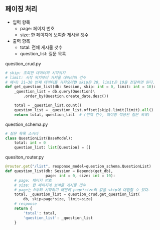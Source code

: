 ## 페이징 처리
- 입력 항목
  - page: 페이지 번호
  - size: 한 페이지에 보여줄 게시물 갯수
- 출력 항목
  - total: 전체 게시물 갯수
  - question_list: 질문 목록

question_crud.py
```python
# skip: 조회한 데이터의 시작위치
# limit: 시작 위치부터 가져올 데이터의 건수
# 예시) 21~30 번째 데이터를 가져오려면 skip은 20, limit은 10을 전달하면 된다.
def get_question_list(db: Session, skip: int = 0, limit: int = 10):
    _question_list = db.query(Question)\
        .order_by(Question.create_date.desc())

    total = _question_list.count()
    question_list = _question_list.offset(skip).limit(limit).all()
    return total, question_list  # (전체 건수, 페이징 적용된 질문 목록)
```

question_schema.py
```python
# 질문 목록 스키마
class QuestionList(BaseModel):
    total: int = 0
    question_list: list[Question] = []
```

quesiton_router.py
```python
@router.get("/list", response_model=question_schema.QuestionList)
def question_list(db: Session = Depends(get_db),
                  page: int = 0, size: int = 10):
    # page: 페이지 번호
    # size: 한 페이지에 보여줄 게시물 갯수
    # page는 0부터 시작하기 때문에 page*size의 값을 skip에 대입할 수 있다.
    total, _question_list = question_crud.get_question_list(
        db, skip=page*size, limit=size)
    # response
    return {
        'total': total,
        'question_list': _question_list
    }
```